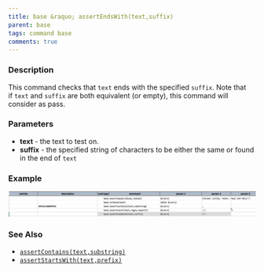 ```yaml
---
title: base &raquo; assertEndsWith(text,suffix)
parent: base
tags: command base
comments: true
---
```



### Description
This command checks that `text` ends with the specified `suffix`. Note that if `text` and `suffix` are both 
equivalent (or empty), this command will consider as pass.


### Parameters
- **text** \- the text to test on.
- **suffix** \- the specified string of characters to be either the same or found in the end of `text` 


### Example
![script](image/assertEndsWith_01.png)


### See Also
- [`assertContains(text,substring)`](assertContains(text,substring))
- [`assertStartsWith(text,prefix)`](assertStartsWith(text,prefix))
